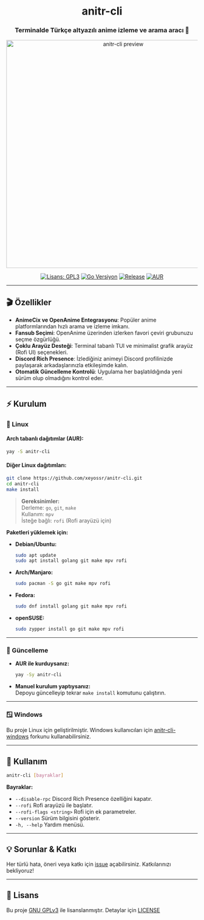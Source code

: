 <div align="center">

<h1>anitr-cli</h1>
<h3>Terminalde Türkçe altyazılı anime izleme ve arama aracı 🚀</h3>

<img src="https://raw.githubusercontent.com/xeyossr/anitr-cli/main/assets/anitr-preview.gif" alt="anitr-cli preview" width="600"/>

<p>

[![Lisans: GPL3](https://img.shields.io/github/license/xeyossr/anitr-cli?style=for-the-badge&logo=opensourceinitiative&logoColor=white&label=Lisans)](https://github.com/xeyossr/anitr-cli/blob/main/LICENSE)
[![Go Versiyon](https://img.shields.io/badge/Go-1.24+-blue?style=for-the-badge&logo=go&logoColor=white)](https://golang.org/dl/)
[![Release](https://img.shields.io/github/v/release/xeyossr/anitr-cli?style=for-the-badge&logo=github&logoColor=white&label=Son%20Sürüm)](https://github.com/xeyossr/anitr-cli/releases/latest)
[![AUR](https://img.shields.io/aur/version/anitr-cli?style=for-the-badge&logo=archlinux&logoColor=white&label=AUR)](https://aur.archlinux.org/packages/anitr-cli)
    
</p>

</div>

---

## 🎬 Özellikler

- **AnimeCix ve OpenAnime Entegrasyonu**: Popüler anime platformlarından hızlı arama ve izleme imkanı.
- **Fansub Seçimi**: OpenAnime üzerinden izlerken favori çeviri grubunuzu seçme özgürlüğü.
- **Çoklu Arayüz Desteği**: Terminal tabanlı TUI ve minimalist grafik arayüz (Rofi UI) seçenekleri.
- **Discord Rich Presence**: İzlediğiniz animeyi Discord profilinizde paylaşarak arkadaşlarınızla etkileşimde kalın.
- **Otomatik Güncelleme Kontrolü**: Uygulama her başlatıldığında yeni sürüm olup olmadığını kontrol eder.

---

## ⚡ Kurulum

### 🐧 Linux

#### Arch tabanlı dağıtımlar (AUR):

```bash
yay -S anitr-cli
```

#### Diğer Linux dağıtımları:

```bash
git clone https://github.com/xeyossr/anitr-cli.git
cd anitr-cli
make install
```

> **Gereksinimler:**  
> Derleme: `go`, `git`, `make`  
> Kullanım: `mpv`  
> İsteğe bağlı: `rofi` (Rofi arayüzü için)

**Paketleri yüklemek için:**

- **Debian/Ubuntu:**
  ```bash
  sudo apt update
  sudo apt install golang git make mpv rofi
  ```
- **Arch/Manjaro:**
  ```bash
  sudo pacman -S go git make mpv rofi
  ```
- **Fedora:**
  ```bash
  sudo dnf install golang git make mpv rofi
  ```
- **openSUSE:**
  ```bash
  sudo zypper install go git make mpv rofi
  ```

---

### 🔄 Güncelleme

- **AUR ile kurduysanız:**
  ```bash
  yay -Sy anitr-cli
  ```
- **Manuel kurulum yaptıysanız:**  
  Depoyu güncelleyip tekrar `make install` komutunu çalıştırın.

---

### 🪟 Windows

Bu proje Linux için geliştirilmiştir. Windows kullanıcıları için [anitr-cli-windows](https://github.com/mstsecurity/anitr-cli-windows) forkunu kullanabilirsiniz.

---

## 🚀 Kullanım

```bash
anitr-cli [bayraklar]
```

**Bayraklar:**

- `--disable-rpc` Discord Rich Presence özelliğini kapatır.
- `--rofi` Rofi arayüzü ile başlatır.
- `--rofi-flags <string>` Rofi için ek parametreler.
- `--version` Sürüm bilgisini gösterir.
- `-h, --help` Yardım menüsü.

---

## 💡 Sorunlar & Katkı

Her türlü hata, öneri veya katkı için [issue](https://github.com/xeyossr/anitr-cli/issues) açabilirsiniz. Katkılarınızı bekliyoruz!

---

## 📜 Lisans

Bu proje [GNU GPLv3](https://www.gnu.org/licenses/gpl-3.0.en.html) ile lisanslanmıştır. Detaylar için [LICENSE](LICENSE)
